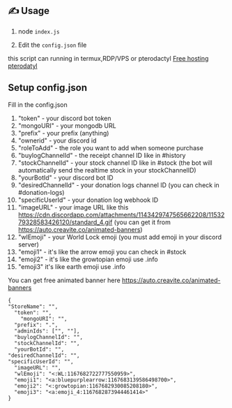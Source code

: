 ## ✍️ Usage
1. node `index.js`

2. Edit the `config.json` file

this script can running in termux,RDP/VPS or pterodactyl
[Free hosting pterodatyl](https://bot-hosting.net/?aff=1151414848782078053)
## Setup config.json


Fill in the config.json
1. "token" - your discord bot token
2. "mongoURI" - your mongodb URL
3. "prefix" - your prefix (anything)
4. "ownerid" - your discord id
5. "roleToAdd" - the role you want to add when someone purchase
6. "buylogChannelId" - the receipt channel ID like in #history
7. "stockChannelId" - your stock channel ID like in #stock (the bot will automatically send the realtime stock in your stockChannelID)
8. "yourBotId" - your discord bot ID
9. "desiredChannelId" - your donation logs channel ID (you can check in #donation-logs)
10. "specificUserId" - your donation log webhook ID
11. "imageURL" - your image URL like this https://cdn.discordapp.com/attachments/1143429747565662208/1153279328583426120/standard_4.gif (you can get it from https://auto.creavite.co/animated-banners)
12. "wlEmoji" - your World Lock emoji (you must add emoji in your discord server)
13. "emoji1" - it's like the arrow emoji you can check in #stock
14. "emoji2" - it's like the growtopian emoji use .info
15. "emoji3" it's like earth emoji use .info


You can get free animated banner here https://auto.creavite.co/animated-banners
```
{
"StoreName": "",
  "token": "",
    "mongoURI": "",
  "prefix": ".",
  "adminIds": ["", ""],
  "buylogChannelId": "", 
  "stockChannelId": "",
  "yourBotId": "",
"desiredChannelId": "",
"specificUserId": "",
  "imageURL": "",
  "wlEmoji": "<:WL:1167682722777550959>",
  "emoji1": "<a:bluepurplearrow:1167683139586498700>",
  "emoji2": "<:growtopian:1167682930085208180>",
  "emoji3": "<a:emoji_4:1167682873944461414>"
}
```
